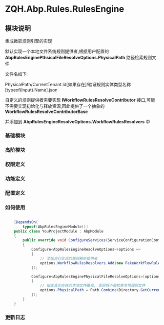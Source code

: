 # ZQH.Abp.Rules.RulesEngine

## 模块说明

集成微软规则引擎的实现  

默认实现一个本地文件系统规则提供者,根据用户配置的 **AbpRulesEnginePthsicalFileResolveOptions.PhysicalPath** 路径检索规则文件  

文件名如下:

PhysicalPath/CurrentTenant.Id[如果存在]/验证规则实体类型名称[typeof(Input).Name].json  

自定义的规则提供者需要实现 **IWorkflowRulesResolveContributor** 接口,可能不需要实现初始化与释放资源,因此提供了一个抽象的 **WorkflowRulesResolveContributorBase**  

并添加到 **AbpRulesEngineResolveOptions.WorkflowRulesResolvers** 中  

### 基础模块  

### 高阶模块  

### 权限定义  

### 功能定义  

### 配置定义  

### 如何使用


```csharp

    [DependsOn(
        typeof(AbpRulesEngineModule))]
    public class YouProjectModule : AbpModule
    {
        public override void ConfigureServices(ServiceConfigurationContext context)
        {
            Configure<AbpRulesEngineResolveOptions>(options =>
            {
                // 添加自行实现的规则解析提供者
                options.WorkflowRulesResolvers.Add(new FakeWorkflowRulesResolveContributor());
            });

            Configure<AbpRulesEnginePhysicalFileResolveOptions>(options =>
            {
                // 指定真实存在的本地文件路径, 否则将不会检索本地规则文件
                options.PhysicalPath = Path.Combine(Directory.GetCurrentDirectory(), "Rules");
            });
        }
    }

```

### 更新日志 
